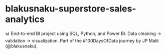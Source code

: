 # blakusnaku-superstore-sales-analytics
📊 End-to-end BI project using SQL, Python, and Power BI. Data cleaning → validation → visualization. Part of the #100DaysOfData journey by JP Malit (@blakusnaku).
